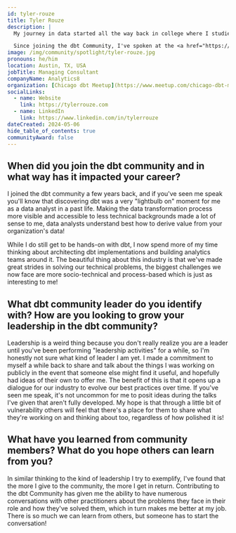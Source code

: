```yaml
---
id: tyler-rouze
title: Tyler Rouze
description: |
  My journey in data started all the way back in college where I studied Industrial Engineering. One of the core topics you learn in this program is mathematical optimization, where we often use data files as inputs to model constraints on these kinds of problems! Since then, I've been a data analyst on both small and large teams, and more recently a consultant shepherding our firm's dbt-based projects towards success.

  Since joining the dbt Community, I've spoken at the <a href="https://www.meetup.com/chicago-dbt-meetup/" rel="noopener noreferrer" target="_blank">Chicago dbt Meetup</a>, <a href="https://coalesce.getdbt.com/speakers/tyler-rouze" rel="noopener noreferrer" target="_blank">Coalesce</a> (a milestone for my career!), dbt's Data Leaders Series, and even made open source contributions to `dbt-core`! It has been the joy of my career to be a part of this vibrant community.
image: /img/community/spotlight/tyler-rouze.jpg
pronouns: he/him
location: Austin, TX, USA
jobTitle: Managing Consultant
companyName: Analytics8
organization: [Chicago dbt Meetup](https://www.meetup.com/chicago-dbt-meetup/)
socialLinks:
  - name: Website
    link: https://tylerrouze.com
  - name: LinkedIn
    link: https://www.linkedin.com/in/tylerrouze
dateCreated: 2024-05-06
hide_table_of_contents: true
communityAward: false
---
```


## When did you join the dbt community and in what way has it impacted your career?

I joined the dbt community a few years back, and if you've seen me speak you'll know that discovering dbt was a very "lightbulb on" moment for me as a data analyst in a past life. Making the data transformation process more visible and accessible to less technical backgrounds made a lot of sense to me, data analysts understand best how to derive value from your organization's data!

While I do still get to be hands-on with dbt, I now spend more of my time thinking about architecting dbt implementations and building analytics teams around it. The beautiful thing about this industry is that we've made great strides in solving our technical problems, the biggest challenges we now face are more socio-technical and process-based which is just as interesting to me!

## What dbt community leader do you identify with? How are you looking to grow your leadership in the dbt community?

Leadership is a weird thing because you don't really realize you are a leader until you've been performing "leadership activities" for a while, so I'm honestly not sure what kind of leader I am yet. I made a commitment to myself a while back to share and talk about the things I was working on publicly in the event that someone else might find it useful, and hopefully had ideas of their own to offer me. The benefit of this is that it opens up a dialogue for our industry to evolve our best practices over time. If you've seen me speak, it's not uncommon for me to posit ideas during the talks I've given that aren't fully developed. My hope is that through a little bit of vulnerability others will feel that there's a place for them to share what they're working on and thinking about too, regardless of how polished it is!

## What have you learned from community members? What do you hope others can learn from you?

In similar thinking to the kind of leadership I try to exemplify, I've found that the more I give to the community, the more I get in return. Contributing to the dbt Community has given me the ability to have numerous conversations with other practitioners about the problems they face in their role and how they've solved them, which in turn makes me better at my job. There is so much we can learn from others, but someone has to start the conversation!
